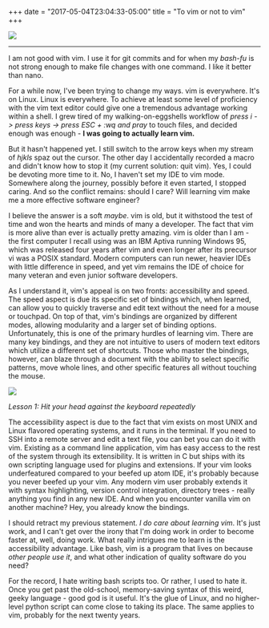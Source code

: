 +++
date = "2017-05-04T23:04:33-05:00"
title = "To vim or not to vim"
+++

![](https://ucarecdn.com/18f71672-5e94-4f74-9cf4-b840507509b0/)

---
I am not good with vim.  I use it for git commits and for when my *bash-fu* is not strong enough to make file changes with one command.  I like it better than nano.

For a while now, I've been trying to change my ways.  vim is everywhere.  It's on Linux.  Linux is everywhere.  To achieve at least some level of proficiency with the vim text editor could give one a tremendous advantage working within a shell.  I grew tired of my walking-on-eggshells workflow of *press i -> press keys -> press ESC + :wq and pray* to touch files, and decided enough was enough - **I was going to actually learn vim.**

But it hasn't happened yet.  I still switch to the arrow keys when my stream of *hjkls* spaz out the cursor.  The other day I accidentally recorded a macro and didn't know how to stop it (my current solution: quit vim). Yes, I could be devoting more time to it.  No, I haven't set my IDE to vim mode.  Somewhere along the journey, possibly before it even started, I stopped caring.  And so the conflict remains: should I care?  Will learning vim make me a more effective software engineer?

I believe the answer is a soft *maybe*.  vim is old, but it withstood the test of time and won the hearts and minds of many a developer.  The fact that vim is more alive than ever is actually pretty amazing.  vim is older than I am - the first computer I recall using was an IBM Aptiva running Windows 95, which was released four years after vim and even longer after its precursor vi was a POSIX standard.  Modern computers can run newer, heavier IDEs with little difference in speed, and yet vim remains the IDE of choice for many veteran and even junior software developers.

As I understand it, vim's appeal is on two fronts: accessibility and speed. The speed aspect is due its specific set of bindings which, when learned, can allow you to quickly traverse and edit text without the need for a mouse or touchpad.  On top of that, vim's bindings are organized by different modes, allowing modularity and a larger set of binding options.  Unfortunately, this is one of the primary hurdles of learning vim.  There are many key bindings, and they are not intuitive to users of modern text editors which utilize a different set of shortcuts.  Those who master the bindings, however, can blaze through a document with the ability to select specific patterns, move whole lines, and other specific features all without touching the mouse.

![](http://www.terminally-incoherent.com/blog/wp-content/uploads/2012/03/vimcheat-640x272.png)

*Lesson 1: Hit your head against the keyboard repeatedly*

The accessibility aspect is due to the fact that vim exists on most UNIX and Linux flavored operating systems, and it runs in the terminal.  If you need to SSH into a remote server and edit a text file, you can bet you can do it with vim.  Existing as a command line application, vim has easy access to the rest of the system through its extensibility.  It is written in C but ships with its own scripting language used for plugins and extensions. If your vim looks underfeatured compared to your beefed up atom IDE, it's probably because you never beefed up your vim.  Any modern vim user probably extends it with syntax highlighting, version control integration, directory trees - really anything you find in any new IDE.  And when you encounter vanilla vim on another machine?  Hey, you already know the bindings.

I should retract my previous statement. *I do care about learning vim*.  It's just work, and I can't get over the irony that I'm doing work in order to become faster at, well, doing work.  What really intrigues me to learn is the accessibility advantage.  Like bash, vim is a program that lives on because *other people use it*, and what other indication of quality software do you need? 

For the record, I hate writing bash scripts too.  Or rather, I used to hate it.  Once you get past the old-school, memory-saving syntax of this weird, geeky language - good god is it useful.  It's the glue of Linux, and no higher-level python script can come close to taking its place.  The same applies to vim, probably for the next twenty years.
